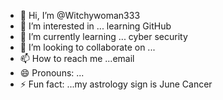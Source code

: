 - 👋 Hi, I’m @Witchywoman333
- 👀 I’m interested in ... learning GitHub 
- 🌱 I’m currently learning ... cyber security 
- 💞️ I’m looking to collaborate on ...
- 📫 How to reach me ...email
- 😄 Pronouns: ...
- ⚡ Fun fact: ...my astrology sign is June Cancer 

<!---
Witchywoman333/Witchywoman333 is a ✨ special ✨ repository because its `README.md` (this file) appears on your GitHub profile.
You can click the Preview link to take a look at your changes.
--->
